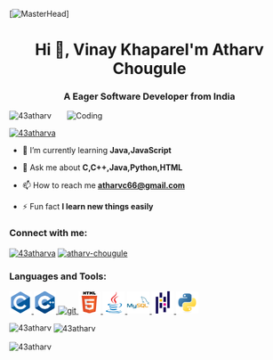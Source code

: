[![MasterHead](https://www.iss.nus.edu.sg/images/default-source/default-album/software-dev.jpg?Status=Master&sfvrsn=aa8aa05f_0)]
<h1 align="center">Hi 👋, Vinay KhapareI'm Atharv Chougule</h1>
<h3 align="center">A Eager Software Developer from India</h3>
<img align="right" alt="Coding" width="400" src="https://cdn.dribbble.com/users/1162077/screenshots/3848914/programmer.gif">

<p align="left"> <img src="https://komarev.com/ghpvc/?username=43atharv&label=Profile%20views&color=0e75b6&style=flat" alt="43atharv" /> </p>

<p align="left"> <a href="https://twitter.com/43atharva" target="blank"><img src="https://img.shields.io/twitter/follow/43atharva?logo=twitter&style=for-the-badge" alt="43atharva" /></a> </p>

- 🌱 I’m currently learning **Java,JavaScript**

- 💬 Ask me about **C,C++,Java,Python,HTML**

- 📫 How to reach me **atharvc66@gmail.com**

- ⚡ Fun fact **I learn new things easily**

<h3 align="left">Connect with me:</h3>
<p align="left">
<a href="https://twitter.com/43atharva" target="blank"><img align="center" src="https://raw.githubusercontent.com/rahuldkjain/github-profile-readme-generator/master/src/images/icons/Social/twitter.svg" alt="43atharva" height="30" width="40" /></a>
<a href="https://linkedin.com/in/atharv-chougule" target="blank"><img align="center" src="https://raw.githubusercontent.com/rahuldkjain/github-profile-readme-generator/master/src/images/icons/Social/linked-in-alt.svg" alt="atharv-chougule" height="30" width="40" /></a>
</p>

<h3 align="left">Languages and Tools:</h3>
<p align="left"> <a href="https://www.cprogramming.com/" target="_blank" rel="noreferrer"> <img src="https://raw.githubusercontent.com/devicons/devicon/master/icons/c/c-original.svg" alt="c" width="40" height="40"/> </a> <a href="https://www.w3schools.com/cpp/" target="_blank" rel="noreferrer"> <img src="https://raw.githubusercontent.com/devicons/devicon/master/icons/cplusplus/cplusplus-original.svg" alt="cplusplus" width="40" height="40"/> </a> <a href="https://git-scm.com/" target="_blank" rel="noreferrer"> <img src="https://www.vectorlogo.zone/logos/git-scm/git-scm-icon.svg" alt="git" width="40" height="40"/> </a> <a href="https://www.w3.org/html/" target="_blank" rel="noreferrer"> <img src="https://raw.githubusercontent.com/devicons/devicon/master/icons/html5/html5-original-wordmark.svg" alt="html5" width="40" height="40"/> </a> <a href="https://www.java.com" target="_blank" rel="noreferrer"> <img src="https://raw.githubusercontent.com/devicons/devicon/master/icons/java/java-original.svg" alt="java" width="40" height="40"/> </a> <a href="https://www.mysql.com/" target="_blank" rel="noreferrer"> <img src="https://raw.githubusercontent.com/devicons/devicon/master/icons/mysql/mysql-original-wordmark.svg" alt="mysql" width="40" height="40"/> </a> <a href="https://pandas.pydata.org/" target="_blank" rel="noreferrer"> <img src="https://raw.githubusercontent.com/devicons/devicon/2ae2a900d2f041da66e950e4d48052658d850630/icons/pandas/pandas-original.svg" alt="pandas" width="40" height="40"/> </a> <a href="https://www.python.org" target="_blank" rel="noreferrer"> <img src="https://raw.githubusercontent.com/devicons/devicon/master/icons/python/python-original.svg" alt="python" width="40" height="40"/> </a> </p>

<p><img align="left" src="https://github-readme-stats.vercel.app/api/top-langs?username=43atharv&show_icons=true&locale=en&layout=compact" alt="43atharv" /></p>

<p>&nbsp;<img align="center" src="https://github-readme-stats.vercel.app/api?username=43atharv&show_icons=true&locale=en" alt="43atharv" /></p>

<p><img align="center" src="https://github-readme-streak-stats.herokuapp.com/?user=43atharv&" alt="43atharv" /></p>
